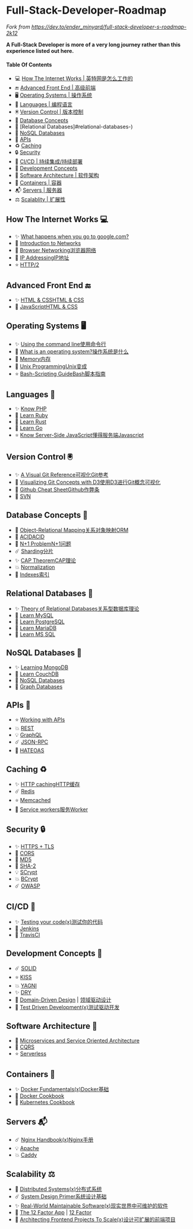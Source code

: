 # Full-Stack-Developer-Roadmap
 
 *Fork from https://dev.to/ender_minyard/full-stack-developer-s-roadmap-2k12*

**A Full-Stack Developer is more of a very long journey rather than this experience listed out here.**

#### Table Of Contents

+ 💻 [How The Internet Works | 英特网是怎么工作的](#how-the-internet-work-)
+ 🔚 [Advanced Front End | 高级前端](#advanced-front-end-)
+ 🖥 [Operating Systems | 操作系统](#operatin-systems-)
+ 📕 [Languages | 编程语言](#languages-)
+ 🖲 [Version Control | 版本控制](#version-control-)
+ 📓 [Database Concepts](#database-concepts-)
+ 📔 [Relational Databases]#relational-databases-)
+ 📗 [NoSQL Databases](#nosql-databases-)
+ 📨 [APIs](#apis)
+ ♻️ [Caching](#caching-)
+ 🔒 [Security](#security-)
+ 🧪 [CI/CD | 持续集成/持续部署](#ci-cd)
+ 📙 [Development Concepts](#development-concepts-)
+ 🏯 [Software Architecture | 软件架构](#software-architecture-)
+ 🧊 [Containers | 容器](#containers)
+ 📬 [Servers | 服务器](#servers-)
+ ⚖️ [Scalablity | 扩展性](#scalablity-)

## How The Internet Works 💻

+ ✨ [What happens when you go to google.com?](https://github.com/alex/what-happens-when)[]()
+ 🎉 [Introduction to Networks](https://ocw.mit.edu/courses/electrical-engineering-and-computer-science/6-02-introduction-to-eecs-ii-digital-communication-systems-fall-2012/readings/)[]()
+ 💫 [Browser Networking](https://hpbn.co/)[浏览器网络]()
+ 🎊 [IP Addressing](https://pages.di.unipi.it/ricci/501302.pdf)[IP地址]()
+ ⭐️ [HTTP/2](https://daniel.haxx.se/http2/)[]()

## Advanced Front End 🔚

+ ✨ [HTML & CSS](https://learn.shayhowe.com/advanced-html-css/)[HTML & CSS]()
+ 💫 [JavaScript](https://github.com/getify/You-Dont-Know-JS)[HTML & CSS]()

## Operating Systems 🖥

+ ✨ [Using the command line](https://launchschool.com/books/command_line)[使用命令行]()
+ 🎉 [What is an operating system?](http://markburgess.org/os/os.pdf)[操作系统是什么]()
+ 💫 [Memory](https://www.akkadia.org/drepper/cpumemory.pdf)[内存]()
+ 🎊 [Unix Programming](http://catb.org/esr/writings/taoup/html/)[Unix变成]()
+ ⭐️ [Bash-Scripting Guide](https://tldp.org/LDP/abs/html/)[Bash脚本指南]()

## Languages 📕

+ ✨ [Know PHP](https://en.wikibooks.org/wiki/PHP_Programming)[]()
+ 🎉 [Learn Ruby](https://www.rubyguides.com/ruby-tutorial/)[]()
+ 💫 [Learn Rust](https://doc.rust-lang.org/stable/rust-by-example/)[]()
+ 🎊 [Learn Go](https://gobyexample.com/)[]()
+ ⭐️ [Know Server-Side JavaScript](https://github.com/maxogden/art-of-node)[懂得服务端Javascript]()

## Version Control 🖲

+ ✨ [A Visual Git Reference](https://marklodato.github.io/visual-git-guide/index-en.html)[可视化Git参考]()
+ 🎉 [Visualizing Git Concepts with D3](https://onlywei.github.io/explain-git-with-d3/#)[使用D3进行Git概念可视化]()
+ 💫 [Github Cheat Sheet](https://github.com/tiimgreen/github-cheat-sheet)[Github作弊条]()
+ 🎊 [SVN](https://dev.to/rajbdilip/quick-svn-guide-for-git-users-svn-the-git-way-26al)[]()

## Database Concepts 📓

+ 🌟 [Object-Relational Mapping](https://dev.to/nielsenjared/what-is-object-relational-mapping-how-to-roll-your-own-javascript-orm-4ni3)[关系对象映射ORM]()
+ 🎉 [ACID](https://neo4j.com/blog/acid-vs-base-consistency-models-explained/)[ACID]()
+ 💫 [N+1 Problem](https://medium.com/@bretdoucette/n-1-queries-and-how-to-avoid-them-a12f02345be5)[N+1问题]()
+ ☄️ [Sharding](https://www.digitalocean.com/community/tutorials/understanding-database-sharding)[分片]()
+ ✨ [CAP Theorem](http://www.julianbrowne.com/article/brewers-cap-theorem)[CAP理论]()
+ 💥 [Normalization](https://dev.to/nexttech/database-normalization-explained-5b1a)[]()
+ 🌟 [Indexes](https://dev.to/helenanders26/sql-series-speed-up-your-queries-with-indexes-3c83)[索引]()

## Relational Databases 📔

+ ✨ [Theory of Relational Databases](https://web.cecs.pdx.edu/~maier/TheoryBook/TRD.html)[关系型数据库理论]()
+ 🎉 [Learn MySQL](https://www.techotopia.com/index.php/MySQL_Essentials)[]()
+ 💫 [Learn PostgreSQL](https://www.syncfusion.com/ebooks/postgres)[]()
+ 🎊 [Learn MariaDB](https://www.tutorialspoint.com/mariadb/index.htm)[]()
+ 🌟 [Learn MS SQL](https://www.tutorialspoint.com/ms_sql_server/index.htm)[]()

## NoSQL Databases 📗

+ ✨ [Learning MongoDB](https://github.com/evanlucas/learnyoumongo)[]()
+ 🎉 [Learn CouchDB](http://guide.couchdb.org/editions/1/en/index.html)[]()
+ 💫 [NoSQL Databases](https://github.com/evanlucas/learnyoumongo)[]()
+ 🎊 [Graph Databases](https://graphdatabases.com/)[]()

## APIs 📨

+ ⭐️ [Working with APIs](https://launchschool.com/books/working_with_apis)[]()
+ 💥 [REST](https://dev.to/drminnaar/rest-api-guide-14n2)[]()
+ 💡 [GraphQL](https://dev.to/leonardomso/a-beginners-guide-to-graphql-3kjj)[]()
+ ☄️ [JSON-RPC](https://dev.to/radixdlt/json-rpc-vs-rest-for-distributed-platform-apis-3n0m)[]()
+ 🎉 [HATEOAS](https://restcookbook.com/Basics/hateoas/)[]()

## Caching ♻️

+ ✨ [HTTP caching](https://developer.mozilla.org/en-US/docs/Web/HTTP/Caching)[HTTP缓存]()
+ ☄️ [Redis](https://openmymind.net/2012/1/23/The-Little-Redis-Book/)[]()
+ ⭐️ [Memcached](https://www.tutorialspoint.com/memcached/index.htm)[]()
+ 🚀 [Service workers](https://dev.to/blarzhernandez/javascript-service-workers-visualized-1683)[服务Worker]()

## Security 🔒

+ ✨ [HTTPS + TLS](https://dev.to/ahmedatefae/web-security-knowledge-you-must-understand-it-part-i-https-tls-ssl-cors-csp-298l)[]()
+ 🎉 [CORS](https://dev.to/lydiahallie/cs-visualized-cors-5b8h)[]()
+ 💫 [MD5](https://dev.to/wagslane/very-basic-intro-to-hash-functions-sha-256-md-5-etc-399j)[]()
+ 🎊 [SHA-2](https://dev.to/wagslane/how-sha-2-works-step-by-step-sha-256-11ci)[]()
+ 💡 [SCrypt](https://dev.to/wagslane/very-basic-intro-to-the-scrypt-hash-7l5)[]()
+ 💥 [BCrypt](https://dev.to/sylviapap/bcrypt-explained-4k5c)[]()
+ ☄️ [OWASP](https://owasp.org/www-project-top-ten/)[]()

## CI/CD 🧪

+ ✨ [Testing your code](https://dev.to/thejessleigh/different-types-of-testing-explained-1ljo)[(x)测试你的代码]()
+ 🎉 [Jenkins](https://www.bogotobogo.com/DevOps/Jenkins/images/Intro_install/jenkins-the-definitive-guide.pdf)[]()
+ 💫 [TravisCI](https://github.com/dwyl/learn-travis)[]()

## Development Concepts 📙

+ ☄️ [SOLID](https://dev.to/ham8821/solid-principles-to-start-with-object-oriented-programming-1e49)[]()
+ ⭐️ [KISS](https://dev.to/getd/kiss-keep-it-simple-short-my-tech-writing-principal-jjn)[]()
+ 💥 [YAGNI](https://dev.to/gonedark/practicing-yagni-3n1d)[]()
+ ✨ [DRY](https://dev.to/codemouse92/clean-dry-solid-spaghetti-1lgm)[]()
+ 🎉 [Domain-Driven Design](http://www.infoq.com/minibooks/domain-driven-design-quickly) | [领域驱动设计](https://www.infoq.cn/minibook/domain-driven-design-quickly)
+ 🌟 [Test Driven Development](https://github.com/grzesiek-galezowski/tdd-ebook)[(x)测试驱动开发]()

## Software Architecture 🏯

+ 💫 [Microservices and Service Oriented Architecture](https://www.oreilly.com/programming/free/files/microservices-vs-service-oriented-architecture.pdf)[]()
+ 🎊 [CQRS](https://msdn.microsoft.com/en-us/library/jj554200.aspx)[]()
+ ⭐️ [Serverless](https://docs.microsoft.com/en-us/dotnet/standard/serverless-architecture/)[]()

## Containers 🧊

+ ✨ [Docker Fundamentals](https://dev.to/skaytech/docker-fundamentals-2ibi)[(x)Docker基础]()
+ 🎉 [Docker Cookbook](https://www.packtpub.com/free-ebooks/docker-cookbook-second-edition)
+ 💫 [Kubernetes Cookbook](https://www.packtpub.com/free-ebooks/kubernetes-cookbook-second-edition)

## Servers 📬

+ ☄️ [Nginx Handbook](https://github.com/trimstray/nginx-admins-handbook)[(x)Nginx手册]()
+ 💡 [Apache](https://httpd.apache.org/)
+ 💥 [Caddy](https://caddyserver.com/)

## Scalability ⚖️

+ 💫 [Distributed Systems](http://book.mixu.net/distsys/single-page.html)[(x)分布式系统]()
+ ☄️ [System Design Primer](https://github.com/donnemartin/system-design-primer)[系统设计基础]()
+ ✨ [Real-World Maintainable Software](https://www.oreilly.com/content/real-world-maintainable-software/)[(x)现实世界中可维护的软件]()
+ 🎉 [The 12 Factor App](https://12factor.net/) | [12 Factor](https://12factor.net/zh_cn/)
+ 🌟 [Architecting Frontend Projects To Scale](https://dev.to/mmcshinsky/why-frontend-architecture-matters-1ldj)[(x)设计可扩展的前端项目]()

